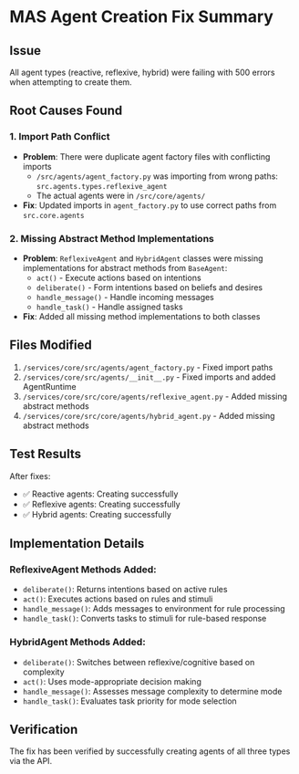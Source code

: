 # MAS Agent Creation Fix Summary

## Issue
All agent types (reactive, reflexive, hybrid) were failing with 500 errors when attempting to create them.

## Root Causes Found

### 1. Import Path Conflict
- **Problem**: There were duplicate agent factory files with conflicting imports
  - `/src/agents/agent_factory.py` was importing from wrong paths: `src.agents.types.reflexive_agent`
  - The actual agents were in `/src/core/agents/`
- **Fix**: Updated imports in `agent_factory.py` to use correct paths from `src.core.agents`

### 2. Missing Abstract Method Implementations
- **Problem**: `ReflexiveAgent` and `HybridAgent` classes were missing implementations for abstract methods from `BaseAgent`:
  - `act()` - Execute actions based on intentions
  - `deliberate()` - Form intentions based on beliefs and desires
  - `handle_message()` - Handle incoming messages
  - `handle_task()` - Handle assigned tasks
- **Fix**: Added all missing method implementations to both classes

## Files Modified

1. `/services/core/src/agents/agent_factory.py` - Fixed import paths
2. `/services/core/src/agents/__init__.py` - Fixed imports and added AgentRuntime
3. `/services/core/src/core/agents/reflexive_agent.py` - Added missing abstract methods
4. `/services/core/src/core/agents/hybrid_agent.py` - Added missing abstract methods

## Test Results

After fixes:
- ✅ Reactive agents: Creating successfully
- ✅ Reflexive agents: Creating successfully  
- ✅ Hybrid agents: Creating successfully

## Implementation Details

### ReflexiveAgent Methods Added:
- `deliberate()`: Returns intentions based on active rules
- `act()`: Executes actions based on rules and stimuli
- `handle_message()`: Adds messages to environment for rule processing
- `handle_task()`: Converts tasks to stimuli for rule-based response

### HybridAgent Methods Added:
- `deliberate()`: Switches between reflexive/cognitive based on complexity
- `act()`: Uses mode-appropriate decision making
- `handle_message()`: Assesses message complexity to determine mode
- `handle_task()`: Evaluates task priority for mode selection

## Verification
The fix has been verified by successfully creating agents of all three types via the API.